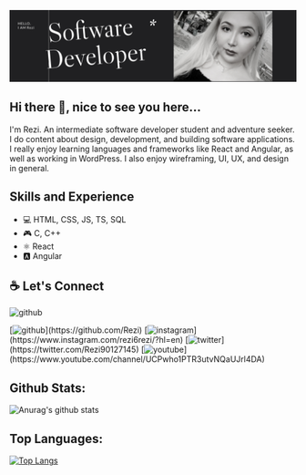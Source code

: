 ![Design and Development](https://github.com/rezi410/rezi410/blob/main/profile_image.jpeg)

## Hi there 👋, nice to see you here...
I'm Rezi. An intermediate software developer student and adventure seeker. I do content about design, development, and building software applications. I really enjoy learning languages and frameworks like React and Angular, as well as working in WordPress. I also enjoy wireframing, UI, UX, and design in general.

## Skills and Experience
* 💻 HTML, CSS, JS, TS, SQL
* 🎮 C, C++
* ⚛️ React
* 🅰️ Angular

## ☕ Let's Connect
<p> <a href: mailTo: reziyemu.sulaiman@gmail.com></a><img src='https://upload.wikimedia.org/wikipedia/commons/thumb/7/7e/Gmail_icon_%282020%29.svg/1024px-Gmail_icon_%282020%29.svg.png' alt='github' height='40'>
</P>
[<img src='https://cdn.jsdelivr.net/npm/simple-icons@3.0.1/icons/github.svg' alt='github' height='40'>](https://github.com/Rezi)  [<img src='https://cdn.jsdelivr.net/npm/simple-icons@3.0.1/icons/instagram.svg' alt='instagram' height='40'>](https://www.instagram.com/rezi6rezi/?hl=en)  [<img src='https://cdn.jsdelivr.net/npm/simple-icons@3.0.1/icons/twitter.svg' alt='twitter' height='40'>](https://twitter.com/Rezi90127145)  [<img src='https://cdn.jsdelivr.net/npm/simple-icons@3.0.1/icons/youtube.svg' alt='youtube' height='40'>](https://www.youtube.com/channel/UCPwho1PTR3utvNQaUJrl4DA)  

## Github Stats: <br>
![Anurag's github stats](https://github-readme-stats.vercel.app/api?username=Rezi)


## Top Languages: <br>
[![Top Langs](https://github-readme-stats.vercel.app/api/top-langs/?username=anuraghazra)](https://github.com/anuraghazra/github-readme-stats)
